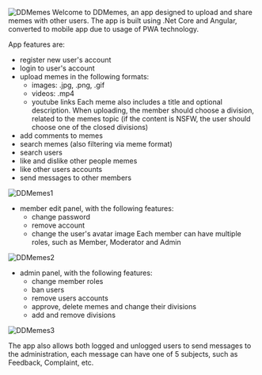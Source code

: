 ![DDMemes](https://user-images.githubusercontent.com/75435412/184633094-60af15ec-6fd2-4dfb-985c-7a18a63bfa99.PNG)
Welcome to DDMemes, an app designed to upload and share memes with other users. 
The app is built using .Net Core and Angular, converted to mobile app due to usage of PWA technology.

App features are:
* register new user's account
* login to user's account
* upload memes in the following formats:
  - images: .jpg, .png, .gif
  - videos: .mp4
  - youtube links
Each meme also includes a title and optional description. When uploading, the member should choose a division, related to the memes topic (if the content is NSFW, 
the user should choose one of the closed divisions)
* add comments to memes
* search memes (also filtering via meme format)
* search users
* like and dislike other people memes
* like other users accounts
* send messages to other members

![DDMemes1](https://user-images.githubusercontent.com/75435412/184633994-df80cbc1-00d2-4b37-b608-29bcb3b51c2b.PNG)

* member edit panel, with the following features:
  * change password
  * remove account
  * change the user's avatar image
Each member can have multiple roles, such as Member, Moderator and Admin

![DDMemes2](https://user-images.githubusercontent.com/75435412/184634661-2b77367f-31b0-45eb-a78c-9074b836d3df.PNG)

* admin panel, with the following features:
  * change member roles
  * ban users
  * remove users accounts
  * approve, delete memes and change their divisions
  * add and remove divisions
  
![DDMemes3](https://user-images.githubusercontent.com/75435412/184634689-2c1fe2a4-b39e-4ec5-8c50-831f761db399.PNG)

The app also allows both logged and unlogged users to send messages to the administration, each message can have one of 5 subjects, such as Feedback, Complaint, etc.



